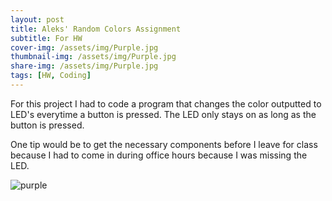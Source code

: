```yaml
---
layout: post
title: Aleks' Random Colors Assignment
subtitle: For HW 
cover-img: /assets/img/Purple.jpg
thumbnail-img: /assets/img/Purple.jpg
share-img: /assets/img/Purple.jpg
tags: [HW, Coding]
---
```

For this project I had to code a program that changes the color outputted to LED's everytime a button is pressed. The LED only stays on as long as the button is pressed. 

One tip would be to get the necessary components before I leave for class because I had to come in during office hours because I was missing the LED. 


![purple](/assets/img/Purple.jpg "purple")
